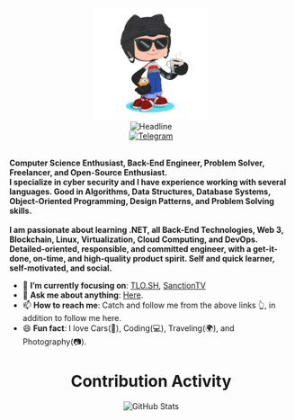 <div>
    <div align=center>
        <img src="https://raw.githubusercontent.com/AhmedFathyDev/AhmedFathyDev/main/GitHub.png" alt="GitHub Octocat Drinking a Cup of Coffee" height="200">
    </div>
    <div align=center>
        <img src="https://readme-typing-svg.herokuapp.com?color=%236FDA44&size=32&center=true&vCenter=true&width=600&height=50&lines=Hi+there+I'm+Joshua+%F0%9F%91%8B;Computer+Science+Enthusiast;Back-End+Engineer;Problem+Solver;Freelancer;Open-Source+Enthusiast" alt="Headline" />
    </div>
    <div align=center>
        <a href="https://t.me/SanctionInfoBot"><img src="https://img.shields.io/badge/Telegram-0088cc?style=flat&logo=telegram" alt="Telegram" /></a>
    </div>
    </div>
    <div align=left>
        <br>
        <p>
            <strong>
                Computer Science Enthusiast, Back-End Engineer, Problem Solver, Freelancer, and Open-Source Enthusiast.<br>
                I specialize in cyber security and I have experience working with several languages. Good in Algorithms, Data Structures, Database Systems, Object-Oriented Programming, Design Patterns, and Problem Solving skills.<br><br>
                I am passionate about learning .NET, all Back-End Technologies, Web 3, Blockchain, Linux, Virtualization, Cloud Computing, and DevOps.<br>
                Detailed-oriented, responsible, and committed engineer, with a get-it-done, on-time, and high-quality product spirit. Self and quick learner, self-motivated, and social.
            </strong>
        </p>
        <ul>
            <li>🎯 <b>I’m currently focusing on</b>: <a href="https://tlo.sh">TLO.SH</a>,  <a href="https://sanction.tv">SanctionTV</a></li>
            <li>💬 <b>Ask me about anything</b>: <a href="https://github.com/BarcodeBimbo/barcodebimbo/issues">Here</a>.</li>
            <li>📫 <b>How to reach me</b>: Catch and follow me from the above links 👆, in addition to follow me here.</li>
            <li>😄 <b>Fun fact</b>: I love Cars(🚗), Coding(💻), Traveling(🌍), and Photography(📷).</li>
        </ul>
    </div>
    <div align=center>
        <h1>Contribution Activity</h1>
        <img src="https://github-readme-stats.vercel.app/api?username=BarcodeBimbo&title_color=6FDA44&text_color=FFFFFF&show_icons=true&icon_color=6FDA44&include_all_commits=true&count_private=true&theme=dark" alt="GitHub Stats" height="200" />
        <br>
    </div>
</div>
